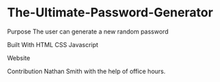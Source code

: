 # The-Ultimate-Password-Generator

Purpose
The user can generate a new random password

Built With
HTML
CSS
Javascript

Website


Contribution
Nathan Smith with the help of office hours.